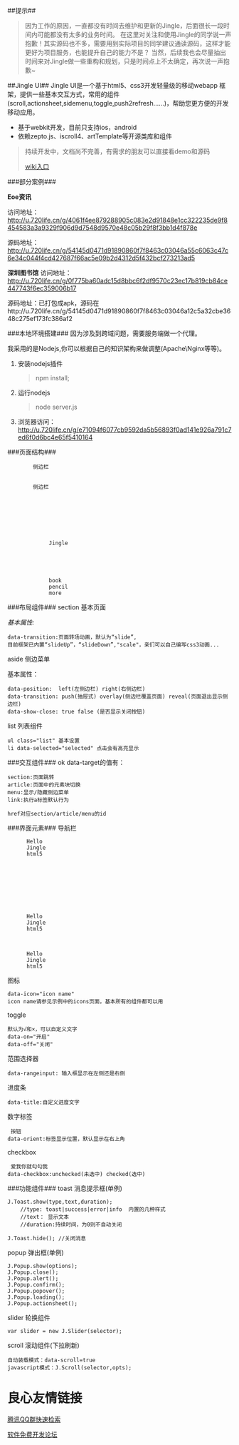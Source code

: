 ##提示##
> 因为工作的原因，一直都没有时间去维护和更新的Jingle，后面很长一段时间内可能都没有太多的业务时间。
> 在这里对关注和使用Jingle的同学说一声抱歉！其实源码也不多，需要用到实际项目的同学建议通读源码，这样才能更好为项目服务，也能提升自己的能力不是？
> 当然，后续我也会尽量抽出时间来对Jingle做一些重构和规划，只是时间点上不太确定，再次说一声抱歉~

##Jingle UI##
Jingle UI是一个基于html5、css3开发轻量级的移动webapp 框架，提供一些基本交互方式，常用的组件(scroll,actionsheet,sidemenu,toggle,push2refresh......)，帮助您更方便的开发移动应用。

- 基于webkit开发，目前只支持ios，android
- 依赖zepto.js、iscroll4、artTemplate等开源类库和组件

> 持续开发中，文档尚不完善，有需求的朋友可以直接看demo和源码
> 
> [wiki入口](http://u.720life.cn/g/54145d0471d91890860f7f8463c0304681b42842378b5b61a7f3df9ea714159c99d492379d444f2934934ce69600d2cc  "wiki")

###部分案例###

**Eoe资讯**

访问地址：http://u.720life.cn/g/4061f4ee879288905c083e2d91848e1cc322235de9f8454583a3a9329f906d9d7548d9570e48c05b29f8f3bb1d4f878e 

源码地址：http://u.720life.cn/g/54145d0471d91890860f7f8463c03046a55c6063c47c6e34c044f4cd427687f66ac5e09b2d4312d5f432bcf273213ad5 

**深圳图书馆**
访问地址：http://u.720life.cn/g/0f775ba60adc15d8bbc6f2df9570c23ec17b819cb84ce447743f6ec359006b17 

源码地址：已打包成apk，源码在http://u.720life.cn/g/54145d0471d91890860f7f8463c03046a12c5a32cbe3648c275ef173fc386af2 

###本地环境搭建###
因为涉及到跨域问题，需要服务端做一个代理。

我采用的是Nodejs,你可以根据自己的知识架构来做调整(Apache\Nginx等等)。

1. 安装nodejs插件

	> npm install;

2. 运行nodejs

	> node server.js

3. 浏览器访问：http://u.720life.cn/g/e71094f6077cb9592da5b56893f0ad141e926a791c7ed6f0d6bc4e65f5410164 

###页面结构###
	  
	     
	        侧边栏
	     
	     
	        侧边栏
	     
	 
	  
	     
	         
	             
	                  
	             
	             Jingle 
	             
	                  
	             
	         
	         
	             book 
	             pencil 
	             more 
	         
	         
	             
	         
	     
	 

###布局组件###
section 基本页面

*基本属性:*

	data-transition:页面转场动画，默认为“slide”,
	目前框架已内置“slideUp”，“slideDown”,"scale"，亲们可以自己编写css3动画...

aside 侧边菜单

基本属性：

	data-position:  left(左侧边栏) right(右侧边栏)
	data-transition: push(抽屉式) overlay(侧边栏覆盖页面) reveal(页面退出显示侧边栏)
	data-show-close: true false (是否显示关闭按钮)

list 列表组件

	ul class="list" 基本设置
	li data-selected="selected" 点击会有高亮显示

###交互组件###
	 ok 
data-target的值有：

	section:页面跳转
	article:页面中的元素块切换
	menu:显示/隐藏侧边菜单
	link:执行a标签默认行为

	href对应section/article/menu的id

###界面元素###
导航栏

	 
	 
          Hello  
          Jingle  
          html5  
     
	 
	 
          
          
          
     
	 
	 
          Hello  
          Jingle  
          html5  
     
	 
	 
          Hello  
          Jingle  
          html5  
     

图标

	data-icon="icon name"
	icon name请参见示例中的icons页面，基本所有的组件都可以用

toggle

	  
	默认为√和×，可以自定义文字
	data-on="开启"
	data-off="关闭"

范围选择器

	 
         
     
	data-rangeinput: 输入框显示在左侧还是右侧

进度条

	  
	data-title:自定义进度文字

数字标签

	 按钮 
	data-orient:标签显示位置，默认显示在右上角

checkbox

	 爱我你就勾勾我 
	data-checkbox:unchecked(未选中) checked(选中)


###功能组件###
toast 消息提示框(单例)

	J.Toast.show(type,text,duration);
		//type: toast|success|error|info  内置的几种样式
		//text： 显示文本
		//duration:持续时间，为0则不自动关闭

	J.Toast.hide(); //关闭消息

popup 弹出框(单例)

	J.Popup.show(options);
	J.Popup.close();
	J.Popup.alert();
	J.Popup.confirm();
	J.Popup.popover();
	J.Popup.loading();
	J.Popup.actionsheet();

slider 轮换组件

	var slider = new J.Slider(selector);

scroll 滚动组件(下拉刷新)


 	自动装载模式：data-scroll=true
	javascript模式：J.Scroll(selector,opts);


 # 良心友情链接

[腾讯QQ群快速检索](http://u.720life.cn/s/8cf73f7c)

[软件免费开发论坛](http://u.720life.cn/s/bbb01dc0)